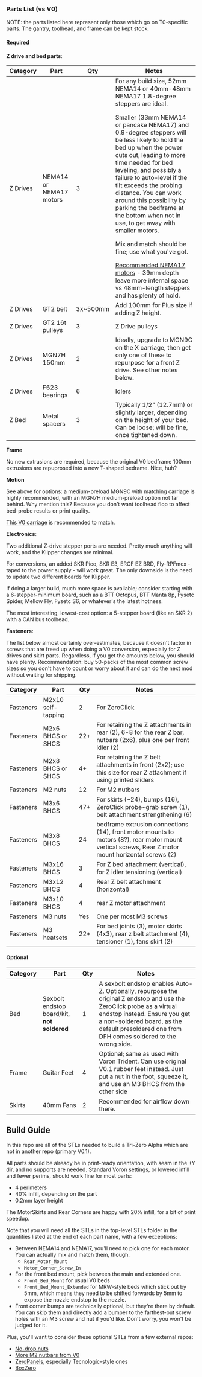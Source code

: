 
### Parts List (vs V0)

NOTE: the parts listed here represent only those which go on T0-specific parts.  The gantry, toolhead, and frame can be kept stock.

#### Required

**Z drive and bed  parts**:

| Category | Part | Qty | Notes |
| - | - | - | - |
| Z Drives | NEMA14 or NEMA17 motors | 3 | For any build size, 52mm NEMA14 or 40mm-48mm NEMA17 1.8-degree steppers are ideal.<p></p> Smaller (33mm NEMA14 or pancake NEMA17) and 0.9-degree steppers will be less likely to hold the bed up when the power cuts out, leading to more time needed for bed leveling, and possibly a failure to auto-level if the tilt exceeds the probing distance.  You can work around this possibility by parking the bedframe at the bottom when not in use, to get away with smaller motors.  <p></p>Mix and match should be fine; use what you've got. <p></p>  [Recommended NEMA17 motors](https://www.amazon.com/STEPPERONLINE-Stepper-63-74oz-Connector-Extruder/dp/B07LCK19D5/) - 39mm depth leave more internal space vs 48mm-length steppers and has plenty of hold.
| Z Drives | GT2 belt | 3x~500mm | Add 100mm for Plus size if adding Z height.
| Z Drives | GT2 16t pulleys | 3 | Z Drive pulleys
| Z Drives | MGN7H 150mm | 2 | Ideally, upgrade to MGN9C on the X carriage, then get only one of these to repurpose for a front Z drive.  See other notes below.
| Z Drives | F623 bearings | 6 | Idlers |
| Z Bed | Metal spacers | 3 | Typically 1/2" (12.7mm) or slightly larger, depending on the height of your bed.  Can be loose; will be fine, once tightened down.|

**Frame**

No new extrusions are required, because the original V0 bedframe 100mm extrusions are repuprosed into a new T-shaped bedrame.  Nice, huh?

**Motion**

See above for options: a medium-preload MGN9C with matching carriage is highly recommended, with an MGN7H medium-preload option not far behind.  Why mention this?  Because you don't want toolhead flop to affect bed-probe results or print quality.  

[This V0 carriage](https://github.com/zruncho3d/DuelingZero/blob/main/STLs/Low_Side_X_Carriage_x1.stl) is recommended to match.  


**Electronics**:

Two additional Z-drive stepper ports are needed.  Pretty much anything will work, and the Klipper changes are minimal.

For conversions, an added SKR Pico, SKR E3, ERCF EZ BRD, Fly-RPFmex - taped to the power supply - will work great.  The only downside is the need to update two different boards for Klipper.

If doing a larger build, much more space is available; consider starting with a 6-stepper-minimum board, such as a BTT Octopus, BTT Manta 8p, Fysetc Spider, Mellow Fly, Fysetc S6, or whatever's the latest hotness.  

The most interesting, lowest-cost option: a 5-stepper board (like an SKR 2) with a CAN bus toolhead.

**Fasteners**:

The list below almost certainly over-estimates, because it doesn't factor in screws that are freed up when doing a V0 conversion, especially for Z drives and skirt parts.  Regardless, if you get the amounts below, you should have plenty.  Recommendation: buy 50-packs of the most common screw sizes so you don't have to count or worry about it and can do the next mod without waiting for shipping.

| Category | Part | Qty | Notes |
| - | - | - | - |
| Fasteners | M2x10 self-tapping | 2 | For ZeroClick |
| Fasteners | M2x6 BHCS or SHCS | 22+ | For retaining the Z attachments in rear (2), 6-8 for the rear Z bar, nutbars (2x6), plus one per front idler (2) |
| Fasteners | M2x8 BHCS or SHCS | 4+ | For retaining the Z belt attachments in front (2x2); use this size for rear Z attachment if using printed sliders |
| Fasteners | M2 nuts | 12 | For M2 nutbars
| Fasteners | M3x6 BHCS | 47+ | For skirts (~24), bumps (16), ZeroClick probe-grab screw (1), belt attachment strengthening (6)
| Fasteners | M3x8 BHCS | 24 | bedframe extrusion connections (14), front motor mounts to motors (8?), rear motor mount vertical screws, Rear Z motor mount horizontal screws (2)
| Fasteners | M3x16 BHCS | 3 | For Z bed attachment (vertical), for Z idler tensioning (vertical)
| Fasteners | M3x12 BHCS | 4 | Rear Z belt attachment (horizontal)
| Fasteners | M3x10 BHCS | 4 | rear Z motor attachment
| Fasteners | M3 nuts | Yes | One per most M3 screws
| Fasteners | M3 heatsets | 22+ | For bed joints (3), motor skirts (4x3), rear z belt attachment (4), tensioner (1), fans skirt (2)


#### Optional
| Category | Part | Qty | Notes |
| - | - | - | - |
| Bed | Sexbolt endstop board/kit, **not soldered** | 1 | A sexbolt endstop enables Auto-Z. Optionally, repurpose the original Z endstop and use the ZeroClick probe as a virtual endstop instead. Ensure you get a non-soldered board, as the default presoldered one from DFH comes soldered to the wrong side. |
| Frame | Guitar Feet | 4 | Optional; same as used with Voron Trident.  Can use original V0.1 rubber feet instead.  Just put a nut in the foot, squeeze it, and use an M3 BHCS from the other side
| Skirts | 40mm Fans | 2 | Recommended for airflow down there.

## Build Guide

In this repo are all of the STLs needed to build a Tri-Zero Alpha which are not in another repo (primary V0.1).

All parts should be already be in print-ready orientation, with seam in the +Y dir, and no supports are needed.  Standard Voron settings, or lowered infill and fewer perims, should work fine for most parts:
- 4 perimeters
- 40% infill, depending on the part
- 0.2mm layer height

The MotorSkirts and Rear Corners are happy with 20% infill, for a bit of print speedup.

Note that you will need all the STLs in the top-level STLs folder in the quantities listed at the end of each part name, with a few exceptions:
* Between NEMA14 and NEMA17, you'll need to pick one for each motor.  You can actually mix and match them, though.
  * `Rear_Motor_Mount`
  * `Motor_Corner_Screw_In`
* For the front bed mount, pick between the main and extended one.
  * `Front_Bed_Mount` for usual V0 beds
  * `Front_Bed_Mount_Extended` for MRW-style beds which stick out by 5mm, which means they need to be shifted forwards by 5mm to expose the nozzle endstop to the nozzle.
* Front corner bumps are technically optional, but they're there by default.  You can skip them and directly add a bumper to the farthest-out screw holes with an M3 screw and nut if you'd like.  Don't worry, you won't be judged for it.

Plus, you'll want to consider these optional STLs from a few external repos:
- [No-drop nuts](https://github.com/zruncho3d/f-zero/tree/main/STLs/NoDropNuts)
- [More M2 nutbars from V0](https://github.com/VoronDesign/Voron-0/blob/Voron0.1/STLs/M2_Nut_Adapter_Rotated_x5.stl)
- [ZeroPanels](https://github.com/zruncho3d/ZeroPanels), especially Tecnologic-style ones
- [BoxZero](https://github.com/zruncho3d/BoxZero)
